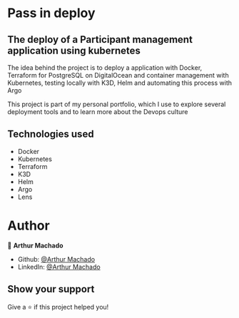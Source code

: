 # Pass in deploy

## The deploy of a Participant management application using kubernetes

The idea behind the project is to deploy a application with Docker, Terraform
for PostgreSQL on DigitalOcean and container management with Kubernetes, testing locally
with K3D, Helm and automating this process with Argo

This project is part of my personal portfolio, which I use to explore several deployment tools and
to learn more about the Devops culture

## Technologies used

* Docker
* Kubernetes
* Terraform
* K3D
* Helm
* Argo
* Lens

# Author

👤 **Arthur Machado**

- Github: [@Arthur Machado](https://github.com/ArthurPMachado)
- LinkedIn: [@Arthur Machado](https://linkedin.com/in/arthurpmachado)

## Show your support

Give a ⭐️ if this project helped you!
